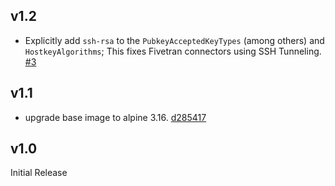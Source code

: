 ## v1.2
- Explicitly add `ssh-rsa` to the `PubkeyAcceptedKeyTypes` (among others) and `HostkeyAlgorithms`; This fixes Fivetran connectors using SSH Tunneling. [#3](https://github.com/dbl-works/bastion/pull/3)



## v1.1
- upgrade base image to alpine 3.16. [d285417](https://github.com/dbl-works/bastion/commit/d285417179de405f2f9560b5a7f549d385efe5c4)



## v1.0
Initial Release
